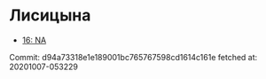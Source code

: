 # Лисицына
- [16: NA](16.md)

Commit: d94a73318e1e189001bc765767598cd1614c161e
 fetched at: 20201007-053229
